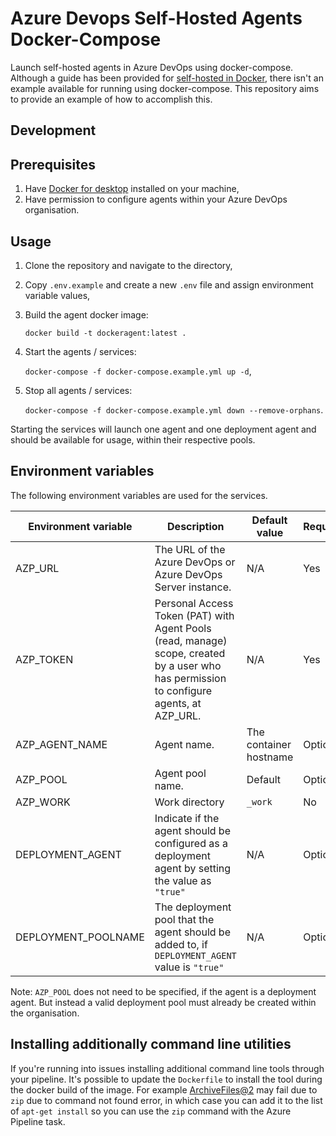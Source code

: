 # Azure Devops Self-Hosted Agents Docker-Compose

Launch self-hosted agents in Azure DevOps using docker-compose. Although a guide has been provided for [self-hosted in Docker](https://learn.microsoft.com/en-us/azure/devops/pipelines/agents/docker?view=azure-devops), there isn't an example available for running using docker-compose. This repository aims to provide an example of how to accomplish this.

## Development

## Prerequisites

1. Have [Docker for desktop](https://www.docker.com/products/docker-desktop) installed on your machine,
2. Have permission to configure agents within your Azure DevOps organisation.

## Usage

1. Clone the repository and navigate to the directory,
2. Copy `.env.example` and create a new `.env` file and assign environment variable values,
3. Build the agent docker image:

   `docker build -t dockeragent:latest .`

4. Start the agents / services:

   `docker-compose -f docker-compose.example.yml up -d`,

5. Stop all agents / services:

   `docker-compose -f docker-compose.example.yml down --remove-orphans`.

Starting the services will launch one agent and one deployment agent and should be available for usage, within their respective pools.

## Environment variables

The following environment variables are used for the services.

| Environment variable | Description                                                                                                                              | Default value          | Required? |
| -------------------- | ---------------------------------------------------------------------------------------------------------------------------------------- | ---------------------- | --------- |
| AZP_URL              | The URL of the Azure DevOps or Azure DevOps Server instance.                                                                             | N/A                    | Yes       |
| AZP_TOKEN            | Personal Access Token (PAT) with Agent Pools (read, manage) scope, created by a user who has permission to configure agents, at AZP_URL. | N/A                    | Yes       |
| AZP_AGENT_NAME       | Agent name.                                                                                                                              | The container hostname | Optional  |
| AZP_POOL             | Agent pool name.                                                                                                                         | Default                | Optional  |
| AZP_WORK             | Work directory                                                                                                                           | `_work`                | No        |
| DEPLOYMENT_AGENT     | Indicate if the agent should be configured as a deployment agent by setting the value as `"true"`                                        | N/A                    | Optional  |
| DEPLOYMENT_POOLNAME  | The deployment pool that the agent should be added to, if `DEPLOYMENT_AGENT` value is `"true"`                                           | N/A                    | Optional  |

Note: `AZP_POOL` does not need to be specified, if the agent is a deployment agent. But instead a valid deployment pool must already be created within the organisation.

## Installing additionally command line utilities

If you're running into issues installing additional command line tools through your pipeline. It's possible to update the `Dockerfile` to install the tool during the docker build
of the image. For example [ArchiveFiles@2](https://learn.microsoft.com/en-us/azure/devops/pipelines/tasks/reference/archive-files-v2?view=azure-pipelines) may fail due to `zip` due
to command not found error, in which case you can add it to the list of `apt-get install` so you can use the `zip` command with the Azure Pipeline task.

